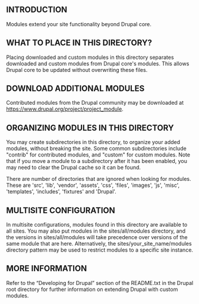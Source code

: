 INTRODUCTION
------------

Modules extend your site functionality beyond Drupal core.

WHAT TO PLACE IN THIS DIRECTORY?
--------------------------------

Placing downloaded and custom modules in this directory separates downloaded and
custom modules from Drupal core's modules. This allows Drupal core to be updated
without overwriting these files.

DOWNLOAD ADDITIONAL MODULES
---------------------------

Contributed modules from the Drupal community may be downloaded at
https://www.drupal.org/project/project_module.

ORGANIZING MODULES IN THIS DIRECTORY
------------------------------------

You may create subdirectories in this directory, to organize your added modules,
without breaking the site. Some common subdirectories include "contrib" for
contributed modules, and "custom" for custom modules. Note that if you move a
module to a subdirectory after it has been enabled, you may need to clear the
Drupal cache so it can be found.

There are number of directories that are ignored when looking for modules. These
are 'src', 'lib', 'vendor', 'assets', 'css', 'files', 'images', 'js', 'misc',
'templates', 'includes', 'fixtures' and 'Drupal'.

MULTISITE CONFIGURATION
-----------------------

In multisite configurations, modules found in this directory are available to
all sites. You may also put modules in the sites/all/modules directory, and the
versions in sites/all/modules will take precedence over versions of the same
module that are here. Alternatively, the sites/your_site_name/modules directory
pattern may be used to restrict modules to a specific site instance.

MORE INFORMATION
----------------

Refer to the “Developing for Drupal” section of the README.txt in the Drupal
root directory for further information on extending Drupal with custom modules.
